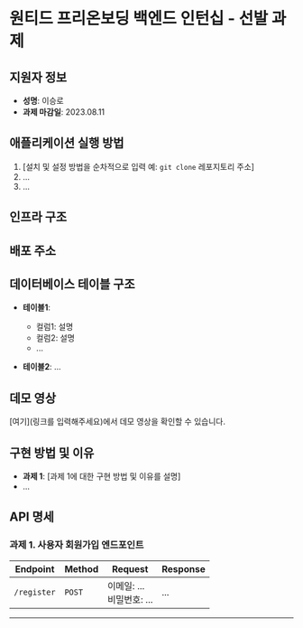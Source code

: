 # 원티드 프리온보딩 백엔드 인턴십 - 선발 과제

## 지원자 정보

- **성명**: 이승로
- **과제 마감일**: 2023.08.11

## 애플리케이션 실행 방법

1. [설치 및 설정 방법을 순차적으로 입력 예: `git clone` 레포지토리 주소]
2. ...
3. ...

## 인프라 구조

## 배포 주소

## 데이터베이스 테이블 구조

- **테이블1**:
    - 컬럼1: 설명
    - 컬럼2: 설명
    - ...

- **테이블2**:
  ...

## 데모 영상

[여기](링크를 입력해주세요)에서 데모 영상을 확인할 수 있습니다.

## 구현 방법 및 이유

- **과제 1**: [과제 1에 대한 구현 방법 및 이유를 설명]
- ...

## API 명세

### 과제 1. 사용자 회원가입 엔드포인트

| Endpoint    | Method | Request               | Response |
|-------------|--------|-----------------------|----------|
| `/register` | `POST` | 이메일: ...<br>비밀번호: ... | ...      |

---
